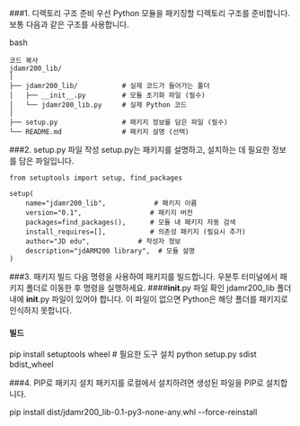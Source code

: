 ###1. 디렉토리 구조 준비
우선 Python 모듈을 패키징할 디렉토리 구조를 준비합니다. 보통 다음과 같은 구조를 사용합니다.

bash
```
코드 복사
jdamr200_lib/
│
├── jdamr200_lib/           # 실제 코드가 들어가는 폴더
│   ├── __init__.py         # 모듈 초기화 파일 (필수)
│   └── jdamr200_lib.py     # 실제 Python 코드
│
├── setup.py                # 패키지 정보를 담은 파일 (필수)
└── README.md               # 패키지 설명 (선택)
```
###2. setup.py 파일 작성
setup.py는 패키지를 설명하고, 설치하는 데 필요한 정보를 담은 파일입니다. 
```
from setuptools import setup, find_packages

setup(
    name="jdamr200_lib",            # 패키지 이름
    version="0.1",                 # 패키지 버전
    packages=find_packages(),      # 모듈 내 패키지 자동 검색
    install_requires=[],           # 의존성 패키지 (필요시 추가)
    author="JD edu",            # 작성자 정보
    description="jdARM200 library",  # 모듈 설명
)
```
###3. 패키지 빌드
다음 명령을 사용하여 패키지를 빌드합니다. 우분투 터미널에서 패키지 폴더로 이동한 후 명령을 실행하세요.
####__init__.py 파일 확인
jdamr200_lib 폴더 내에 __init__.py 파일이 있어야 합니다. 이 파일이 없으면 Python은 해당 폴더를 패키지로 인식하지 못합니다.
#### 빌드 
pip install setuptools wheel  # 필요한 도구 설치
python setup.py sdist bdist_wheel

###4. PIP로 패키지 설치
패키지를 로컬에서 설치하려면 생성된 파일을 PIP로 설치합니다.

pip install dist/jdamr200_lib-0.1-py3-none-any.whl --force-reinstall



